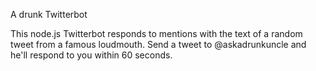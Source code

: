 A drunk Twitterbot

This node.js Twitterbot responds to mentions with the text of a random tweet from a famous loudmouth. Send a tweet to @askadrunkuncle and he'll respond to you within 60 seconds. 
